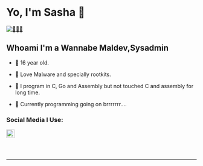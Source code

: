 # Yo, I'm Sasha 👋
[![👨🏻‍💻](https://img.shields.io/twitter/follow/Sasha0x01_?color=1DA1F2&logo=twitter&style=for-the-badge)](https://twitter.com/intent/follow?original_referer=https%3A%2F%2Fgithub.com%2F0x29FE2&screen_name=Sasha0x01_)

## Whoami I'm a Wannabe Maldev,Sysadmin

- 📀 16 year old.

- 📀 Love Malware and specially rootkits.

- 📀 I program in C, Go and Assembly but not touched C and assembly for long time.

- 📀 Currently programming going on brrrrrrr....

### Social Media I Use:
[<img align="left" alt="Sasha0x01_ | Twitter" width="22px" src="https://cdn.jsdelivr.net/npm/simple-icons@v3/icons/twitter.svg" />][twitter]
<br />

<br />
<br />

---

[twitter]:https://twitter.com/Sasha0x01_

